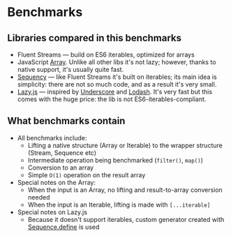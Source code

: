 # Benchmarks

## Libraries compared in this benchmarks
* Fluent Streams — build on ES6 iterables, optimized for arrays
* JavaScript [Array](https://developer.mozilla.org/en-US/docs/Web/JavaScript/Reference/Global_Objects/Array).
Unlike all other libs it's not lazy; however, thanks to native support, it's usually quite fast.
* [Sequency](https://github.com/winterbe/sequency) — like Fluent Streams it's built on iterables;
its main idea is simplicity: there are not so much code, and as a result it's very small.
* [Lazy.js](https://github.com/dtao/lazy.js) — inspired by [Underscore](http://underscorejs.org/) and
[Lodash](https://lodash.com/). It's very fast but this comes with the huge price: the lib is not
ES6-iterables-compliant.

## What benchmarks contain
* All benchmarks include:
  * Lifting a native structure (Array or Iterable) to the wrapper structure (Stream, Sequence etc)
  * Intermediate operation being benchmarked (`filter()`, `map()`)
  * Conversion to an array
  * Simple `O(1)` operation on the result array
* Special notes on the Array:
  * When the input is an Array, no lifting and result-to-array conversion needed
  * When the input is an Iterable, lifting is made with `[...iterable]`
* Special notes on Lazy.js
  * Because it doesn't support iterables, custom generator created with
  [Sequence.define](http://danieltao.com/lazy.js/docs/#Sequence-define) is used


